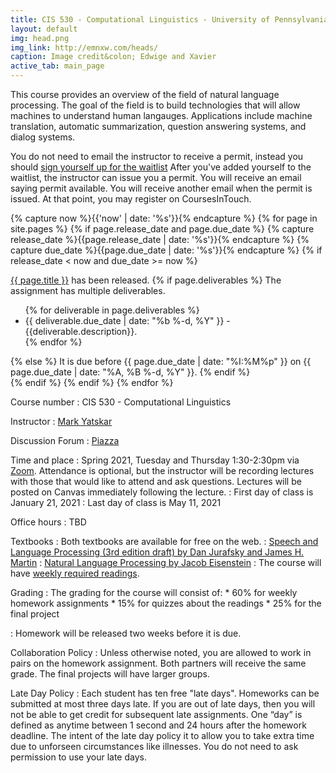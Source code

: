 ```yaml
---
title: CIS 530 - Computational Linguistics - University of Pennsylvania
layout: default
img: head.png
img_link: http://emnxw.com/heads/
caption: Image credit&colon; Edwige and Xavier
active_tab: main_page 
---
```


<!--This course will provide an introduction to computational linguistics, focusing on algorithms, models, and applications.--> 
This course provides an overview of the field of natural language processing. The goal of the field is to build technologies that will allow machines to understand human langauges. Applications include machine translation, automatic summarization, question answering systems, and dialog systems.

<!--<div class="alert alert-success" markdown="1">
CIS 530 will be offered in the Fall by Dr. Clayton Greenberg.  He will be using the CIS waitlist system to issue permits and manage enrollment.  .
!-->
You do not need to email the instructor to receive a permit, instead you should [sign yourself up for the waitlist](https://forms.cis.upenn.edu/waitlist/index.php)
After you've added yourself to the waitlist, the instructor can issue you a permit.  You will receive an email saying permit available. You will receive another email when the permit is issued. At that point, you may register on CoursesInTouch. 


<!--

If you didn't get a permit for the course, but you're still hoping to get in, then you should follow these steps:
1. [Join the class Piazza](https://piazza.com/upenn/spring2020/cis530).
2. [Add yourself to Gradescope](https://www.gradescope.com/courses/80035) with the entry code __MGZXK3__.
3. [Complete Homework 1](http://computational-linguistics-class.org/assignment1.html) by Wednesday (Jan 22nd) before midnight.

If you don't turn in HW1 on time, then you won't be considered for enrollment if any additional permits become available. 
</div>

<div class="alert alert-info" markdown="1">
Grading updates:
* You can opt to take the course pass/fail.
* I'm giving everyone 10 extra late days. You can use up to 3 late days per HW or quiz.
* Since the team-based project is now harder to coordinate, I'm offering a HW option.  You can opt to do 4 weekly HW assignments instead of the term project.
* I'm allowing everyone to drop their lowest scoring quiz 
* I'm allowing everyone to drop their lowest scoring homework assignment (you cannot drop project milestones if you opt to do the project)
</div>

-->

<!-- Display an alert about upcoming homework assignments -->
{% capture now %}{{'now' | date: '%s'}}{% endcapture %}
{% for page in site.pages %}
{% if page.release_date and page.due_date %}
{% capture release_date %}{{page.release_date | date: '%s'}}{% endcapture %}
{% capture due_date %}{{page.due_date | date: '%s'}}{% endcapture %}
{% if release_date < now and due_date >= now %}
<div class="alert alert-info">
<a href="{{page.url}}">{{ page.title }}</a> has been released.  
{% if page.deliverables %}
The assignment has multiple deliverables.
<ul>
{% for deliverable in page.deliverables %}
<li>{{ deliverable.due_date | date: "%b %-d, %Y" }} - {{deliverable.description}}.</li>
{% endfor %}
</ul>
{% else %}
It is due before {{ page.due_date | date: "%I:%M%p" }} on {{ page.due_date | date: "%A, %B %-d, %Y" }}.
{% endif %}
</div>
{% endif %}
{% endif %}
{% endfor %}
<!-- End alert for upcoming homework assignments -->

Course number
: CIS 530 - Computational Linguistics 

Instructor
: [Mark Yatskar](http://www.markyatskar.com/) 

Discussion Forum
: [Piazza](http://piazza.com/upenn/spring2021/cis530)

Time and place
: Spring 2021, Tuesday and Thursday 1:30-2:30pm via [Zoom](https://upenn.zoom.us/j/98444480663?pwd=R0doOXc2eGs1VXI4MEpWcTJpbm5UQT09). Attendance is optional, but the instructor will be recording lectures with those that would like to attend and ask questions. Lectures will be posted on Canvas immediately following the lecture.
: First day of class is January 21, 2021
: Last day of class is May 11, 2021


Office hours
: TBD 


Textbooks
: Both textbooks are available for free on the web. 
: [Speech and Language Processing (3rd edition draft) by Dan Jurafsky and James H. Martin](https://web.stanford.edu/~jurafsky/slp3/)
: [Natural Language Processing by Jacob Eisenstein](https://github.com/jacobeisenstein/gt-nlp-class/tree/master/notes)
: The course will have [weekly required readings](lectures.html).  


Grading
: The grading for the course will consist of:
    * 60% for weekly homework assignments 
    * 15% for quizzes about the readings
    * 25% for the final project

: Homework will be released two weeks before it is due.
    
Collaboration Policy
: Unless otherwise noted, you are allowed to work in pairs on the homework assignment.  Both partners will receive the same grade.  The final projects will have larger groups. 

Late Day Policy
: Each student has ten free "late days". Homeworks can be submitted at most three days late. If you are out of late days, then you will not be able to get credit for subsequent late assignments. One “day” is defined as anytime between 1 second and 24 hours after the homework deadline. The intent of the late day policy it to allow you to take extra time due to unforseen circumstances like illnesses. You do not need to ask permission to use your late days.

